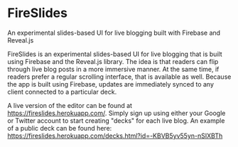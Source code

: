 # FireSlides
An experimental slides-based UI for live blogging built with Firebase and Reveal.js

FireSlides is an experimental slides-based UI for live blogging that is built using Firebase and the Reveal.js library. The idea is that readers can flip through live blog posts in a more immersive manner.  At the same time, if readers prefer a regular scrolling interface, that is available as well.  Because the app is built using Firebase, updates are immediately synced to any client connected to a particular deck.

A live version of the editor can be found at https://fireslides.herokuapp.com/. Simply sign up using either your Google or Twitter account to start creating "decks" for each live blog.  An example of a public deck can be found here: https://fireslides.herokuapp.com/decks.html?id=-KBVB5yv55yn-nSIXBTh

